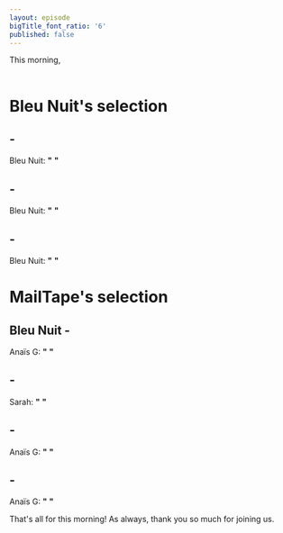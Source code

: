 ```yaml
---
layout: episode
bigTitle_font_ratio: '6'
published: false
---
```

<p id="introduction"> This morning, 
    <br><br>
 

# Bleu Nuit's selection

##  -
Bleu Nuit: **"** **"**

##  - 
Bleu Nuit: **"** **"**

## - 
Bleu Nuit: **"** **"**


# MailTape's selection

## Bleu Nuit -
Anaïs G: **"** **"**

##  - 
Sarah: **"** **"**

## - 
Anaïs G: **"** **"**

##  - 
Anaïs G: **"** **"**

<p id="outroduction">That's all for this morning! As always, thank you so much for joining us.</p>